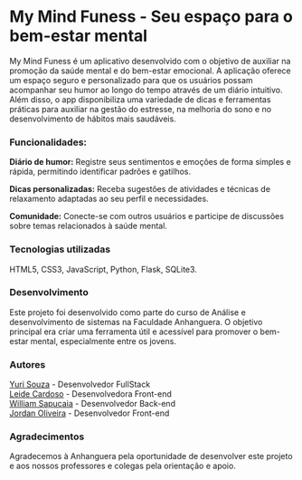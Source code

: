 <h1>My Mind Funess - Seu espaço para o bem-estar mental</h1>

My Mind Funess é um aplicativo desenvolvido com o objetivo de auxiliar na promoção da saúde mental e do bem-estar emocional. A aplicação oferece um espaço seguro e personalizado para que os usuários possam acompanhar seu humor ao longo do tempo através de um diário intuitivo. Além disso, o app disponibiliza uma variedade de dicas e ferramentas práticas para auxiliar na gestão do estresse, na melhoria do sono e no desenvolvimento de hábitos mais saudáveis.

<h3>Funcionalidades:</h3>

<strong>Diário de humor:</strong> Registre seus sentimentos e emoções de forma simples e rápida, permitindo identificar padrões e gatilhos. <br/>

<strong>Dicas personalizadas:</strong> Receba sugestões de atividades e técnicas de relaxamento adaptadas ao seu perfil e necessidades. <br />

<strong>Comunidade:</strong> Conecte-se com outros usuários e participe de discussões sobre temas relacionados à saúde mental.

<h3>Tecnologias utilizadas</h3>

HTML5, CSS3, JavaScript, Python, Flask, SQLite3.

<h3>Desenvolvimento</h3>

Este projeto foi desenvolvido como parte do curso de Análise e desenvolvimento de sistemas na Faculdade Anhanguera. O objetivo principal era criar uma ferramenta útil e acessível para promover o bem-estar mental, especialmente entre os jovens.

<h3>Autores</h3>
<a href="https://github.com/YuriSouzaS/">Yuri Souza</a> - Desenvolvedor FullStack <br />
<a href="https://github.com/leide-cardozo/">Leide Cardoso</a> - Desenvolvedora Front-end <br />
<a href="https://github.com/WillianRD/"> William Sapucaia</a> - Desenvolvedor Back-end <br />
<a href="#">Jordan Oliveira</a> - Desenvolvedor Front-end <br />

<h3>Agradecimentos</h3>
Agradecemos à Anhanguera pela oportunidade de desenvolver este projeto e aos nossos professores e colegas pela orientação e apoio.
